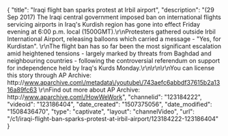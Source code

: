 {
    "title": "Iraqi flight ban sparks protest at Irbil airport",
    "description": "(29 Sep 2017) The Iraqi central government imposed ban on international flights servicing airports in Iraq's Kurdish region has gone into effect Friday evening at 6:00 p.m. local (1500GMT).\r\nProtesters gathered outside Irbil International Airport, releasing balloons which carried a message - \"Yes, for Kurdistan\".  \r\nThe flight ban has so far been the most significant escalation amid heightened tensions - largely marked by threats from Baghdad and neighbouring countries - following the controversial referendum on support for independence held by Iraq's Kurds Monday.\r\n\r\n\r\nYou can license this story through AP Archive: http:\/\/www.aparchive.com\/metadata\/youtube\/743aefc6abbdf37615b2a1316a89fc63 \r\nFind out more about AP Archive: http:\/\/www.aparchive.com\/HowWeWork",
    "channelid": "123184222",
    "videoid": "123186404",
    "date_created": "1507375056",
    "date_modified": "1508436470",
    "type": "captivate",
    "layout": "channelVideo",
    "url": "\/c1\/iraqi-flight-ban-sparks-protest-at-irbil-airport\/123184222-123186404"
}